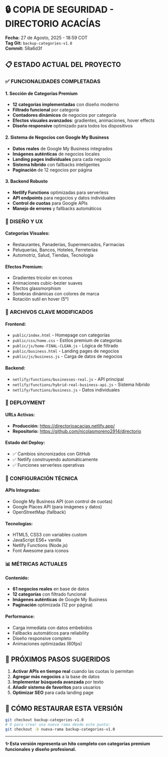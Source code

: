 # 🔒 COPIA DE SEGURIDAD - DIRECTORIO ACACÍAS
**Fecha:** 27 de Agosto, 2025 - 18:59 COT  
**Tag Git:** `backup-categories-v1.0`  
**Commit:** 58a6d3f

## 📋 ESTADO ACTUAL DEL PROYECTO

### ✅ FUNCIONALIDADES COMPLETADAS

#### **1. Sección de Categorías Premium**
- **12 categorías implementadas** con diseño moderno
- **Filtrado funcional** por categoría
- **Contadores dinámicos** de negocios por categoría
- **Efectos visuales avanzados**: gradientes, animaciones, hover effects
- **Diseño responsive** optimizado para todos los dispositivos

#### **2. Sistema de Negocios con Google My Business**
- **Datos reales** de Google My Business integrados
- **Imágenes auténticas** de negocios locales
- **Landing pages individuales** para cada negocio
- **Sistema híbrido** con fallbacks inteligentes
- **Paginación** de 12 negocios por página

#### **3. Backend Robusto**
- **Netlify Functions** optimizadas para serverless
- **API endpoints** para negocios y datos individuales
- **Control de cuotas** para Google APIs
- **Manejo de errores** y fallbacks automáticos

### 🎨 DISEÑO Y UX

#### **Categorías Visuales:**
- Restaurantes, Panaderías, Supermercados, Farmacias
- Peluquerías, Bancos, Hoteles, Ferreterías
- Automotriz, Salud, Tiendas, Tecnología

#### **Efectos Premium:**
- Gradientes tricolor en iconos
- Animaciones cubic-bezier suaves
- Efectos glassmorphism
- Sombras dinámicas con colores de marca
- Rotación sutil en hover (5°)

### 📁 ARCHIVOS CLAVE MODIFICADOS

#### **Frontend:**
- `public/index.html` - Homepage con categorías
- `public/css/home.css` - Estilos premium de categorías
- `public/js/home-FINAL-CLEAN.js` - Lógica de filtrado
- `public/business.html` - Landing pages de negocios
- `public/js/business.js` - Carga de datos de negocios

#### **Backend:**
- `netlify/functions/businesses-real.js` - API principal
- `netlify/functions/hybrid-real-business-api.js` - Sistema híbrido
- `netlify/functions/business.js` - Datos individuales

### 🚀 DEPLOYMENT

#### **URLs Activas:**
- **Producción:** https://directorioacacias.netlify.app/
- **Repositorio:** https://github.com/nicolasmoreno2914/directorio

#### **Estado del Deploy:**
- ✅ Cambios sincronizados con GitHub
- ✅ Netlify construyendo automáticamente
- ✅ Funciones serverless operativas

### 🔧 CONFIGURACIÓN TÉCNICA

#### **APIs Integradas:**
- Google My Business API (con control de cuotas)
- Google Places API (para imágenes y datos)
- OpenStreetMap (fallback)

#### **Tecnologías:**
- HTML5, CSS3 con variables custom
- JavaScript ES6+ vanilla
- Netlify Functions (Node.js)
- Font Awesome para iconos

### 📊 MÉTRICAS ACTUALES

#### **Contenido:**
- **61 negocios reales** en base de datos
- **12 categorías** con filtrado funcional
- **Imágenes auténticas** de Google My Business
- **Paginación** optimizada (12 por página)

#### **Performance:**
- Carga inmediata con datos embebidos
- Fallbacks automáticos para reliability
- Diseño responsive completo
- Animaciones optimizadas (60fps)

## 🎯 PRÓXIMOS PASOS SUGERIDOS

1. **Activar APIs en tiempo real** cuando las cuotas lo permitan
2. **Agregar más negocios** a la base de datos
3. **Implementar búsqueda avanzada** por texto
4. **Añadir sistema de favoritos** para usuarios
5. **Optimizar SEO** para cada landing page

## 🔄 CÓMO RESTAURAR ESTA VERSIÓN

```bash
git checkout backup-categories-v1.0
# O para crear una nueva rama desde este punto:
git checkout -b nueva-rama backup-categories-v1.0
```

---
**✨ Esta versión representa un hito completo con categorías premium funcionales y diseño profesional.**
